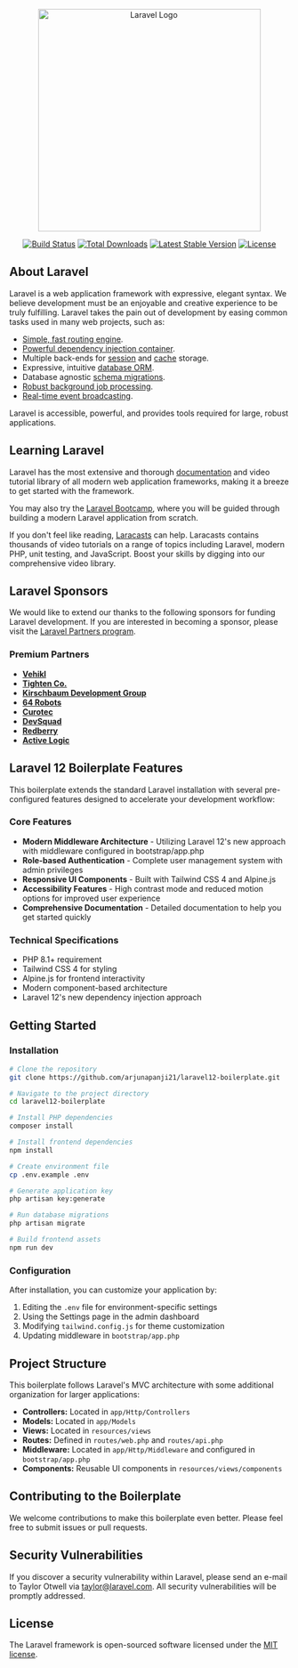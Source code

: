 <p align="center"><a href="https://laravel.com" target="_blank"><img src="https://raw.githubusercontent.com/laravel/art/master/logo-lockup/5%20SVG/2%20CMYK/1%20Full%20Color/laravel-logolockup-cmyk-red.svg" width="400" alt="Laravel Logo"></a></p>

<p align="center">
<a href="https://github.com/laravel/framework/actions"><img src="https://github.com/laravel/framework/workflows/tests/badge.svg" alt="Build Status"></a>
<a href="https://packagist.org/packages/laravel/framework"><img src="https://img.shields.io/packagist/dt/laravel/framework" alt="Total Downloads"></a>
<a href="https://packagist.org/packages/laravel/framework"><img src="https://img.shields.io/packagist/v/laravel/framework" alt="Latest Stable Version"></a>
<a href="https://packagist.org/packages/laravel/framework"><img src="https://img.shields.io/packagist/l/laravel/framework" alt="License"></a>
</p>

## About Laravel

Laravel is a web application framework with expressive, elegant syntax. We believe development must be an enjoyable and creative experience to be truly fulfilling. Laravel takes the pain out of development by easing common tasks used in many web projects, such as:

- [Simple, fast routing engine](https://laravel.com/docs/routing).
- [Powerful dependency injection container](https://laravel.com/docs/container).
- Multiple back-ends for [session](https://laravel.com/docs/session) and [cache](https://laravel.com/docs/cache) storage.
- Expressive, intuitive [database ORM](https://laravel.com/docs/eloquent).
- Database agnostic [schema migrations](https://laravel.com/docs/migrations).
- [Robust background job processing](https://laravel.com/docs/queues).
- [Real-time event broadcasting](https://laravel.com/docs/broadcasting).

Laravel is accessible, powerful, and provides tools required for large, robust applications.

## Learning Laravel

Laravel has the most extensive and thorough [documentation](https://laravel.com/docs) and video tutorial library of all modern web application frameworks, making it a breeze to get started with the framework.

You may also try the [Laravel Bootcamp](https://bootcamp.laravel.com), where you will be guided through building a modern Laravel application from scratch.

If you don't feel like reading, [Laracasts](https://laracasts.com) can help. Laracasts contains thousands of video tutorials on a range of topics including Laravel, modern PHP, unit testing, and JavaScript. Boost your skills by digging into our comprehensive video library.

## Laravel Sponsors

We would like to extend our thanks to the following sponsors for funding Laravel development. If you are interested in becoming a sponsor, please visit the [Laravel Partners program](https://partners.laravel.com).

### Premium Partners

- **[Vehikl](https://vehikl.com)**
- **[Tighten Co.](https://tighten.co)**
- **[Kirschbaum Development Group](https://kirschbaumdevelopment.com)**
- **[64 Robots](https://64robots.com)**
- **[Curotec](https://www.curotec.com/services/technologies/laravel)**
- **[DevSquad](https://devsquad.com/hire-laravel-developers)**
- **[Redberry](https://redberry.international/laravel-development)**
- **[Active Logic](https://activelogic.com)**

## Laravel 12 Boilerplate Features

This boilerplate extends the standard Laravel installation with several pre-configured features designed to accelerate your development workflow:

### Core Features

- **Modern Middleware Architecture** - Utilizing Laravel 12's new approach with middleware configured in bootstrap/app.php
- **Role-based Authentication** - Complete user management system with admin privileges
- **Responsive UI Components** - Built with Tailwind CSS 4 and Alpine.js
- **Accessibility Features** - High contrast mode and reduced motion options for improved user experience
- **Comprehensive Documentation** - Detailed documentation to help you get started quickly

### Technical Specifications

- PHP 8.1+ requirement
- Tailwind CSS 4 for styling
- Alpine.js for frontend interactivity
- Modern component-based architecture
- Laravel 12's new dependency injection approach

## Getting Started

### Installation

```bash
# Clone the repository
git clone https://github.com/arjunapanji21/laravel12-boilerplate.git

# Navigate to the project directory
cd laravel12-boilerplate

# Install PHP dependencies
composer install

# Install frontend dependencies
npm install

# Create environment file
cp .env.example .env

# Generate application key
php artisan key:generate

# Run database migrations
php artisan migrate

# Build frontend assets
npm run dev
```

### Configuration

After installation, you can customize your application by:

1. Editing the `.env` file for environment-specific settings
2. Using the Settings page in the admin dashboard
3. Modifying `tailwind.config.js` for theme customization
4. Updating middleware in `bootstrap/app.php`

## Project Structure

This boilerplate follows Laravel's MVC architecture with some additional organization for larger applications:

- **Controllers:** Located in `app/Http/Controllers`
- **Models:** Located in `app/Models`
- **Views:** Located in `resources/views`
- **Routes:** Defined in `routes/web.php` and `routes/api.php`
- **Middleware:** Located in `app/Http/Middleware` and configured in `bootstrap/app.php`
- **Components:** Reusable UI components in `resources/views/components`

## Contributing to the Boilerplate

We welcome contributions to make this boilerplate even better. Please feel free to submit issues or pull requests.

## Security Vulnerabilities

If you discover a security vulnerability within Laravel, please send an e-mail to Taylor Otwell via [taylor@laravel.com](mailto:taylor@laravel.com). All security vulnerabilities will be promptly addressed.

## License

The Laravel framework is open-sourced software licensed under the [MIT license](https://opensource.org/licenses/MIT).
